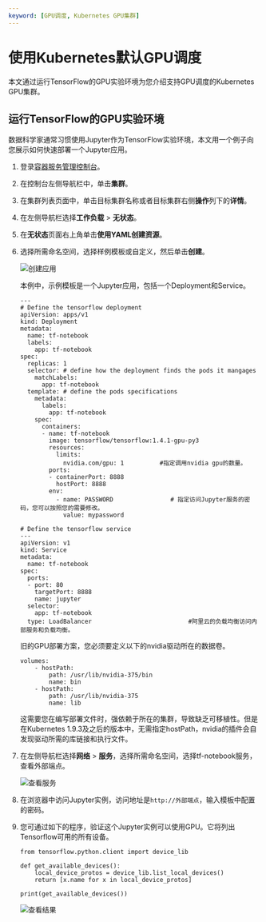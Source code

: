 ```yaml
---
keyword: [GPU调度, Kubernetes GPU集群]
---
```


# 使用Kubernetes默认GPU调度

本文通过运行TensorFlow的GPU实验环境为您介绍支持GPU调度的Kubernetes GPU集群。

## 运行TensorFlow的GPU实验环境

数据科学家通常习惯使用Jupyter作为TensorFlow实验环境，本文用一个例子向您展示如何快速部署一个Jupyter应用。

1.  登录[容器服务管理控制台](https://cs.console.aliyun.com)。

2.  在控制台左侧导航栏中，单击**集群**。

3.  在集群列表页面中，单击目标集群名称或者目标集群右侧**操作**列下的**详情**。

4.  在左侧导航栏选择**工作负载** \> **无状态**。

5.  在**无状态**页面右上角单击**使用YAML创建资源**。

6.  选择所需命名空间，选择样例模板或自定义，然后单击**创建**。

    ![创建应用](https://static-aliyun-doc.oss-accelerate.aliyuncs.com/assets/img/zh-CN/7775659951/p10866.png)

    本例中，示例模板是一个Jupyter应用，包括一个Deployment和Service。

    ```
    ---
    # Define the tensorflow deployment
    apiVersion: apps/v1
    kind: Deployment
    metadata:
      name: tf-notebook
      labels:
        app: tf-notebook
    spec:
      replicas: 1
      selector: # define how the deployment finds the pods it mangages
        matchLabels:
          app: tf-notebook
      template: # define the pods specifications
        metadata:
          labels:
            app: tf-notebook
        spec:
          containers:
          - name: tf-notebook
            image: tensorflow/tensorflow:1.4.1-gpu-py3
            resources:
              limits:
                nvidia.com/gpu: 1          #指定调用nvidia gpu的数量。
            ports:
            - containerPort: 8888
              hostPort: 8888
            env:
              - name: PASSWORD                # 指定访问Jupyter服务的密码，您可以按照您的需要修改。
                value: mypassword
    
    # Define the tensorflow service
    ---
    apiVersion: v1
    kind: Service
    metadata:
      name: tf-notebook
    spec:
      ports:
      - port: 80
        targetPort: 8888
        name: jupyter
      selector:
        app: tf-notebook
      type: LoadBalancer                           #阿里云的负载均衡访问内部服务和负载均衡。                       
    ```

    旧的GPU部署方案，您必须要定义以下的nvidia驱动所在的数据卷。

    ```
    volumes:
        - hostPath:
            path: /usr/lib/nvidia-375/bin
            name: bin
        - hostPath:
            path: /usr/lib/nvidia-375
            name: lib
    ```

    这需要您在编写部署文件时，强依赖于所在的集群，导致缺乏可移植性。但是在Kubernetes 1.9.3及之后的版本中，无需指定hostPath，nvidia的插件会自发现驱动所需的库链接和执行文件。

7.  在左侧导航栏选择**网络** \> **服务**，选择所需命名空间，选择tf-notebook服务，查看外部端点。

    ![查看服务](https://static-aliyun-doc.oss-accelerate.aliyuncs.com/assets/img/zh-CN/7775659951/p10867.png)

8.  在浏览器中访问Jupyter实例，访问地址是`http://外部端点`，输入模板中配置的密码。

9.  您可通过如下的程序，验证这个Jupyter实例可以使用GPU。它将列出Tensorflow可用的所有设备。

    ```
    from tensorflow.python.client import device_lib
    
    def get_available_devices():
        local_device_protos = device_lib.list_local_devices()
        return [x.name for x in local_device_protos]
    
    print(get_available_devices())
    ```

    ![查看结果](https://static-aliyun-doc.oss-accelerate.aliyuncs.com/assets/img/zh-CN/7775659951/p10868.png)


